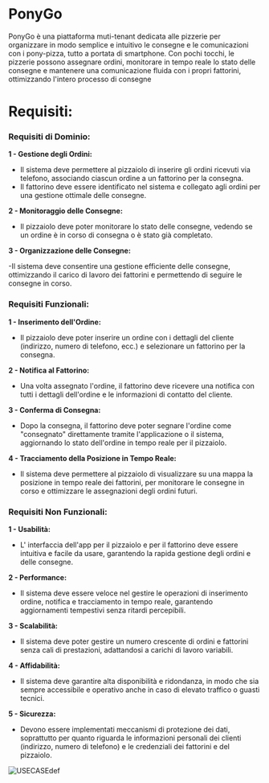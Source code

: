 # PonyGo
PonyGo è una piattaforma muti-tenant dedicata alle pizzerie per organizzare 
in modo semplice e intuitivo le consegne e le comunicazioni con i pony-pizza,
tutto a portata di smartphone. Con pochi tocchi, le pizzerie possono assegnare 
ordini, monitorare in tempo reale lo stato delle consegne e mantenere una 
comunicazione fluida con i propri fattorini, ottimizzando l'intero processo di consegne
# Requisiti:

 ### Requisiti di Dominio:
 
 **1 - Gestione degli Ordini:** 

- Il sistema deve permettere al pizzaiolo di inserire gli ordini ricevuti via telefono, associando ciascun ordine a un fattorino per la consegna.
- Il fattorino deve essere identificato nel sistema e collegato agli ordini per una gestione ottimale delle consegne.

**2 - Monitoraggio delle Consegne:**

- Il pizzaiolo deve poter monitorare lo stato delle consegne, vedendo se un ordine è in corso di consegna o è stato già completato.

**3 - Organizzazione delle Consegne:**

-Il sistema deve consentire una gestione efficiente delle consegne, ottimizzando il carico di lavoro dei fattorini e permettendo di seguire le consegne in corso.

### Requisiti Funzionali: 

 **1 - Inserimento dell'Ordine:**

- Il pizzaiolo deve poter inserire un ordine con i dettagli del cliente (indirizzo, numero di telefono, ecc.) e selezionare un fattorino per la consegna.

 **2 - Notifica al Fattorino:**

- Una volta assegnato l'ordine, il fattorino deve ricevere una notifica con tutti i dettagli dell'ordine e le informazioni di contatto del cliente.

 **3 - Conferma di Consegna:**

- Dopo la consegna, il fattorino deve poter segnare l'ordine come "consegnato" direttamente tramite l'applicazione o il sistema, aggiornando lo stato dell'ordine in tempo reale per il pizzaiolo.

**4 - Tracciamento della Posizione in Tempo Reale:**

- Il sistema deve permettere al pizzaiolo di visualizzare su una mappa la posizione in tempo reale dei fattorini, per monitorare le consegne in corso e ottimizzare le assegnazioni degli ordini futuri.

### Requisiti Non Funzionali: 

 **1 - Usabilità:**

- L' interfaccia dell'app per il pizzaiolo e per il fattorino deve essere intuitiva e facile da usare, garantendo la rapida gestione degli ordini e delle consegne.

 **2 - Performance:**

- Il sistema deve essere veloce nel gestire le operazioni di inserimento ordine, notifica e tracciamento in tempo reale, garantendo aggiornamenti tempestivi senza ritardi percepibili.

**3 - Scalabilità:**

- Il sistema deve poter gestire un numero crescente di ordini e fattorini senza cali di prestazioni, adattandosi a carichi di lavoro variabili.

 **4 - Affidabilità:**

- Il sistema deve garantire alta disponibilità e ridondanza, in modo che sia sempre accessibile e operativo anche in caso di elevato traffico o guasti tecnici.

 **5 - Sicurezza:**

- Devono essere implementati meccanismi di protezione dei dati, soprattutto per quanto riguarda le informazioni personali dei clienti (indirizzo, numero di telefono) e le credenziali dei fattorini e del pizzaiolo.

![USECASEdef](https://github.com/user-attachments/assets/95d14733-f654-4948-b64c-92af9822e46a)
